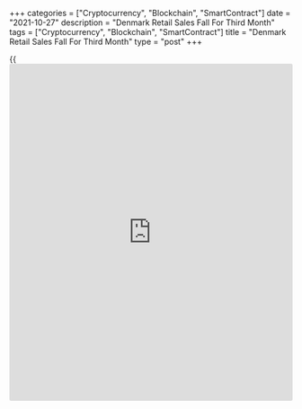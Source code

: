+++
categories = ["Cryptocurrency", "Blockchain", "SmartContract"]
date = "2021-10-27"
description = "Denmark Retail Sales Fall For Third Month"
tags = ["Cryptocurrency", "Blockchain", "SmartContract"]
title = "Denmark Retail Sales Fall For Third Month"
type = "post"
+++

{{<iframe id="large-banner" src="https://www.bounty.group/#slide=8.0" width="100%" height="600" scrolling="no" style="border: 0px solid rgb(216, 221, 230); border-radius: 3px;">}}

Denmark's retail sales declined for the third straight month in
September, figures from Statistics Denmark showed on Wednesday.

Retail sales fell a seasonally adjusted 1.1 percent month-on-month in
September, following a 0.9 percent declined in August.

Sales of clothing and other goods decreased 3.4 percent monthly in
September and those of other consumables fell 1.5 percent.

Meanwhile, sales of food and grocery remained unchanged.

On an annual basis, retail sales increased 3.1 percent in September,
following a 3.8 percent growth in the previous month.

For comments and feedback [contact](https://www.playgroundfx.com/contact/): editorial@rtt[news](https://www.letsplayfx.com/blog/forex-news-website/).com

[Economic News][1]

 **What parts of the world are seeing the best (and worst) economic
performances lately? Click[here][2] to check out our [Econ Scorecard][2]
and find out! See up-to-the-moment [ranking](https://www.playgroundfx.com/blog/crypto-exchange-ranking/)s for the best and worst
performers in [GDP][3], [unemployment rate][4], [inflation][2] and much
more.**

   1. www.rtt[news](https://www.letsplayfx.com/blog/forex-news-website/).com/Content/EconomicNews.aspx
   2. www.rtt[news](https://www.letsplayfx.com/blog/forex-news-website/).com/economic-scorecard/world-rank/CPI/highest-performance.aspx
   3. www.rtt[news](https://www.letsplayfx.com/blog/forex-news-website/).com/economic-scorecard/world-rank/GDP/highest-performance.aspx
   4. www.rtt[news](https://www.letsplayfx.com/blog/forex-news-website/).com/economic-scorecard/world-rank/unemployment-rate/lowest-performance.aspx